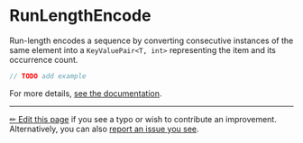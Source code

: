 # RunLengthEncode

Run-length encodes a sequence by converting consecutive instances of the same
element into a `KeyValuePair<T, int>` representing the item and its occurrence
count.

```c# --destination-file ../code/Program.cs --region statements --project ../code/TryMoreLinq.csproj
// TODO add example
```

For more details, [see the documentation][doc].

---

[&#x270F; Edit this page][edit] if you see a typo or wish to contribute an
improvement. Alternatively, you can also [report an issue you see][issue].


[edit]: https://github.com/morelinq/try/edit/master/run-length-encode.md
[issue]: https://github.com/morelinq/try/issues/new?title=RunLengthEncode
[doc]: https://morelinq.github.io/3.1/ref/api/html/Overload_MoreLinq_MoreEnumerable_RunLengthEncode.htm
